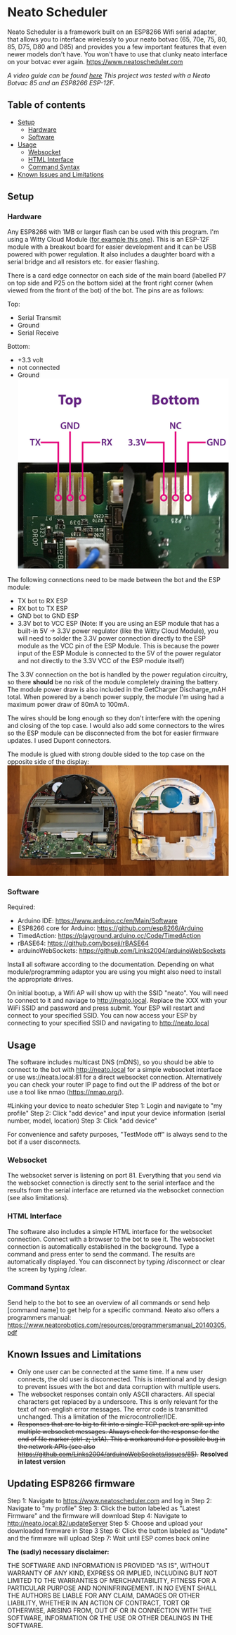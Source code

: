 # Neato Scheduler
Neato Scheduler is a framework built on an ESP8266 Wifi serial adapter, that allows you to interface wirelessly to your neato botvac (65, 70e, 75, 80, 85, D75, D80 and D85) and provides you a few important features that even newer models don't have. You won't have to use that clunky neato interface on your botvac ever again. https://www.neatoscheduler.com

_A video guide can be found [here](https://www.neatoscheduler.com/home.php?action=videos)_
_This project was tested with a Neato Botvac 85 and an ESP8266 ESP-12F._

## Table of contents
* [Setup](#setup)
  * [Hardware](#hardware)
  * [Software](#software)
* [Usage](#usage)
  * [Websocket](#websocket)
  * [HTML Interface](#html-interface)
  * [Command Syntax](#command-syntax)
* [Known Issues and Limitations](#known-issues-and-limitations)


## Setup
### Hardware
Any ESP8266 with 1MB or larger flash can be used with this program. I'm using a Witty Cloud Module ([for example this one](https://www.aliexpress.com/item/ESP8266/32643464555.html)). This is an ESP-12F module with a breakout board for easier development and it can be USB powered with power regulation. It also includes a daughter board with a serial bridge and all resistors etc. for easier flashing.

There is a card edge connector on each side of the main board (labelled P7 on top side and P25 on the bottom side) at the front right corner (when viewed from the front of the bot) of the bot. The pins are as follows:

Top:
* Serial Transmit
* Ground
* Serial Receive

Bottom:
* +3.3 volt
* not connected
* Ground
![Botvac Serial Connector](/img/botvac-pins.jpg)

The following connections need to be made between the bot and the ESP module:
* TX bot to RX ESP
* RX bot to TX ESP
* GND bot to GND ESP
* 3.3V bot to VCC ESP (Note: If you are using an ESP module that has a built-in 5V -> 3.3V power regulator (like the Witty Cloud Module), you will need to solder the 3.3V power connection directly to the ESP module as the VCC pin of the ESP Module. This is because the power input of the ESP Module is connected to the 5V of the power regulator and not directly to the 3.3V VCC of the ESP module itself)

The 3.3V connection on the bot is handled by the power regulation circuitry, so there **should** be no risk of the module completely draining the battery. The module power draw is also included in the GetCharger Discharge_mAH total. When powered by a bench power supply, the module I'm using had a maximum power draw of 80mA to 100mA.

The wires should be long enough so they don't interfere with the opening and closing of the top case. I would also add some connectors to the wires so the ESP module can be disconnected from the bot for easier firmware updates. I used Dupont connectors.

The module is glued with strong double sided to the top case on the opposite side of the display:
![Botvac Serial Connector](/img/installed-module.jpg)

### Software
Required:
* Arduino IDE: https://www.arduino.cc/en/Main/Software
* ESP8266 core for Arduino: https://github.com/esp8266/Arduino
* TimedAction: https://playground.arduino.cc/Code/TimedAction
* rBASE64: https://github.com/boseji/rBASE64
* arduinoWebSockets: https://github.com/Links2004/arduinoWebSockets

Install all software according to the documentation. Depending on what module/programming adaptor you are using you might also need to install the appropriate drives.

On initial bootup, a Wifi AP will show up with the SSID "neato". You will need to connect to it and naviage to http://neato.local. Replace the XXX with your WiFi SSID and password and press submit. Your ESP will restart and connect to your specified SSID. You can now access your ESP by connecting to your specified SSID and navigating to http://neato.local

## Usage
The software includes multicast DNS (mDNS), so you should be able to connect to the bot with http://neato.local for a simple websocket interface or use ws://neata.local:81 for a direct websocket connection. Alternatively you can check your router IP page to find out the IP address of the bot or use a tool like nmao (https://nmap.org/).

#Linking your device to neato scheduler
Step 1: Login and navigate to "my profile"
Step 2: Click "add device" and input your device information (serial number, model, location)
Step 3: Click "add device"

For convenience and safety purposes, "TestMode off" is always send to the bot if a user disconnects.

### Websocket
The websocket server is listening on port 81. Everything that you send via the websocket connection is directly sent to the serial interface and the results from the serial interface are returned via the websocket connection (see also limitations).

### HTML Interface
The software also includes a simple HTML interface for the websocket connection. Connect with a browser to the bot to see it. The websocket connection is automatically established in the background. Type a command and press enter to send the command. The results are automatically displayed. You can disconnect by typing /disconnect or clear the screen by typing /clear.

### Command Syntax
Send help to the bot to see an overview of all commands or send help [command name] to get help for a specific command. Neato also offers a programmers manual: https://www.neatorobotics.com/resources/programmersmanual_20140305.pdf

## Known Issues and Limitations
* Only one user can be connected at the same time. If a new user connects, the old user is disconnected. This is intentional and by design to prevent issues with the bot and data corruption with multiple users.
* The websocket responses contain only ASCII characters. All special characters get replaced by a underscore. This is only relevant for the text of non-english error messages. The error code is transmitted unchanged. This a limitation of the microcontroller/IDE.
* ~~Responses that are to big to fit into a single TCP packet are split up into multiple websocket messages. Always check for the response for the end of file marker (ctrl-z; \x1A). This a workaround for a possible bug in the network APIs (see also https://github.com/Links2004/arduinoWebSockets/issues/85).~~ **Resolved in latest version**

## Updating ESP8266 firmware
Step 1: Navigate to https://www.neatoscheduler.com and log in
Step 2: Navigate to "my profile"
Step 3: Click the button labeled as "Latest Firmware" and the firmware will download
Step 4: Navigate to http://neato.local:82/updateServer
Step 5: Choose and upload your downloaded firmware in Step 3
Step 6: Click the button labeled as "Update" and the firmware will upload
Step 7: Wait until ESP comes back online

**The (sadly) necessary disclaimer:**

THE SOFTWARE AND INFORMATION IS PROVIDED "AS IS", WITHOUT WARRANTY OF ANY KIND, EXPRESS OR IMPLIED, INCLUDING BUT NOT LIMITED TO THE WARRANTIES OF MERCHANTABILITY, FITNESS FOR A PARTICULAR PURPOSE AND NONINFRINGEMENT. IN NO EVENT SHALL THE AUTHORS BE LIABLE FOR ANY CLAIM, DAMAGES OR OTHER LIABILITY, WHETHER IN AN ACTION OF CONTRACT, TORT OR OTHERWISE, ARISING FROM, OUT OF OR IN CONNECTION WITH THE SOFTWARE, INFORMATION OR THE USE OR OTHER DEALINGS IN THE SOFTWARE.
